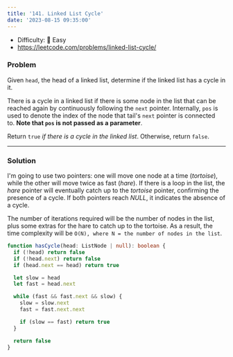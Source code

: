 ```yaml
---
title: '141. Linked List Cycle'
date: '2023-08-15 09:35:00'
---
```


- Difficulty: 🍰 Easy
- https://leetcode.com/problems/linked-list-cycle/

### Problem

Given `head`, the head of a linked list, determine if the linked list has a cycle in it.

There is a cycle in a linked list if there is some node in the list that can be reached again by continuously following the `next` pointer. Internally, `pos` is used to denote the index of the node that tail's `next` pointer is connected to. **Note that `pos` is not passed as a parameter**.

Return `true` _if there is a cycle in the linked list_. Otherwise, return `false`.

---

### Solution

I'm going to use two pointers: one will move one node at a time (_tortoise_), while the other will move twice as fast (_hare_). If there is a loop in the list, the _hare_ pointer will eventually catch up to the _tortoise_ pointer, confirming the presence of a cycle. If both pointers reach _NULL_, it indicates the absence of a cycle.

The number of iterations required will be the number of nodes in the list, plus some extras for the hare to catch up to the tortoise. As a result, the time complexity will be `O(N), where N = the number of nodes in the list`.

```ts
function hasCycle(head: ListNode | null): boolean {
  if (!head) return false
  if (!head.next) return false
  if (head.next == head) return true

  let slow = head
  let fast = head.next

  while (fast && fast.next && slow) {
    slow = slow.next
    fast = fast.next.next

    if (slow == fast) return true
  }

  return false
}
```
